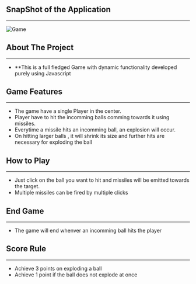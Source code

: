 ## SnapShot of the Application
___

![Game](https://github.com/Sapnil-Bhowmick/Google-Gemini/assets/118714419/306b1fd5-b748-4090-8bb3-87efdbb672f6)


## About The Project
___
* **This is a full fledged Game with dynamic functionality developed purely using Javascript

## **Game Features**
___

* The game have a single Player in the center.
* Player have to hit the incomming balls comming towards it using missiles.
* Everytime a missile hits an incomming ball, an explosion will occur.
* On hitting larger balls , it will shrink its size and further hits are necessary for exploding the ball

## How to Play
___

* Just click on the ball you want to hit and missiles will be emitted towards the target.
* Multiple missiles can be fired by multiple clicks

## End Game
___

* The game will end whenver an incomming ball hits the player

## Score Rule
___

* Achieve 3 points on exploding a ball
* Achieve 1 point if the ball does not explode at once

 
  
